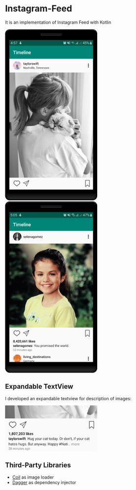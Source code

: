 # Instagram-Feed
It is an implementation of Instagram Feed with Kotlin

<img src="https://github.com/alishari/Instagram-Feed/blob/master/screenshots/device-2019-11-05-045713.png?raw=true" width="300"> <img src="https://github.com/alishari/Instagram-Feed/blob/master/screenshots/device-2019-11-05-050522.png?raw=true" width="300">

## Expandable TextView
I developed an expandable textview for description of images:

<img src="https://github.com/alishari/Instagram-Feed/blob/master/screenshots/O9S9G258NO.png?raw=true" width="300">

## Third-Party Libraries
- [Coil](https://github.com/coil-kt/coil) as image loader
- [Dagger](https://github.com/google/dagger) as dependency injector

